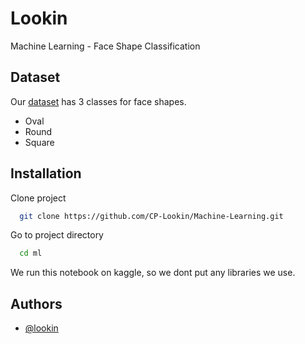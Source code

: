 
# Lookin

Machine Learning - Face Shape Classification
## Dataset

Our [dataset](https://drive.google.com/file/d/1DQx9V8LtRgvlrvR0x28TlvyjaoVwgCvW/view?usp=drive_link) has 3 classes for face shapes.
- Oval
- Round
- Square


## Installation


Clone project
```bash
  git clone https://github.com/CP-Lookin/Machine-Learning.git
```
Go to project directory
```bash
  cd ml
```


We run this notebook on kaggle, so we dont put any libraries we use.
## Authors

- [@lookin](https://github.com/CP-Lookin/)

